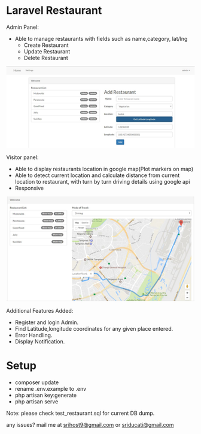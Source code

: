 # Laravel Restaurant

Admin Panel:
- Able to manage restaurants with fields such as name,category, lat/lng
	- Create Restaurant
	- Update Restaurant
	- Delete Restaurant

![Alt text](/public/screenshot_admin.JPG?raw=true "Enter location to get Latitude and Longitude")	
	
Visitor panel:
- Able to display restaurants location in google map(Plot markers on map)
- Able to detect current location and calculate distance from current location to restaurant, with turn by turn driving details using google api
- Responsive

![Alt text](/public/screenshot.JPG?raw=true "Find distance using from current location to restaurant using Laravel")


Additional Features Added:

- Register and login Admin.
- Find Latitude,longitude coordinates for any given place entered.
- Error Handling.
- Display Notification.

# Setup

- composer update
- rename .env.example to .env
- php artisan key:generate
- php artisan serve

Note: please check test_restaurant.sql for current DB dump.

any issues? mail me at srihost9@gmail.com or sriducati@gmail.com